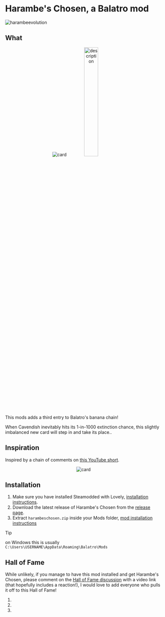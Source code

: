 # Harambe's Chosen, a Balatro mod
![harambeevolution](https://github.com/JulianDeclercq/harambes-chosen/blob/main/assets/github/banner.webp?raw=true)

## What
<div align="center">
    <img src="https://github.com/JulianDeclercq/harambes-chosen/blob/main/assets/originals/1_harambeschosen.png?raw=true" alt="card">
    <img width="30%" src="https://github.com/JulianDeclercq/harambes-chosen/blob/main/assets/github/description.webp?raw=true" alt="description">
</div>

This mods adds a third entry to Balatro's banana chain!

When Cavendish inevitably hits its 1-in-1000 extinction chance, this slightly imbalanced new card will step in and take its place..

## Inspiration
Inspired by a chain of comments on [this YouTube short](https://www.youtube.com/shorts/zJQsjkq-cQY).

<div align="center">
    <img src="https://github.com/JulianDeclercq/harambes-chosen/blob/main/assets/github/inspiration.webp?raw=true" alt="card">
</div>

## Installation
1. Make sure you have installed Steamodded with Lovely, [installation instructions](https://github.com/Steamodded/smods/wiki).
2. Download the latest release of Harambe's Chosen from the [release page](https://github.com/JulianDeclercq/harambes-chosen/releases).
3. Extract `harambeschosen.zip` inside your Mods folder, [mod installation instructions](https://github.com/Steamodded/smods?tab=readme-ov-file#how-to-install-a-mod)
> [!Tip]
on Windows this is usually `C:\Users\USERNAME\AppData\Roaming\Balatro\Mods`

## Hall of Fame
While unlikely, if you manage to have this mod installed and get Harambe's Chosen, please comment on the [Hall of Fame discussion](https://github.com/JulianDeclercq/harambes-chosen/discussions/1) with a video link (that hopefully includes a reaction!), I would love to add everyone who pulls it off to this Hall of Fame!

1.
2.
3.
